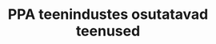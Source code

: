 ---
schema: default
title: PPA teenindustes osutatavad teenused
notes: PPA teenindustes osutatavad teenused. Andmed on genereeritud 02. nov. 2015 seisuga.
department: ''
category:
  - Government services
resources:
  - name: Teenindustes osutatavad teenused
    url: 'https://www.politsei.ee/dotAsset/495012.csv'
    format: CSV
license: 'http://creativecommons.org/licenses/by/3.0/'
date_issued: 11/11/2015
date_modified: 11/11/2015
organization: Politsei- ja Piirivalveamet
maintainer_name: Ants Hinno
maintainer_email: ants.hinno@politsei.ee
maintainer_phone: '6123098'
legacy_url: 'https://opendata.riik.ee/en/dataset/ppa-teenistustes-osutatavad-teenused'
---